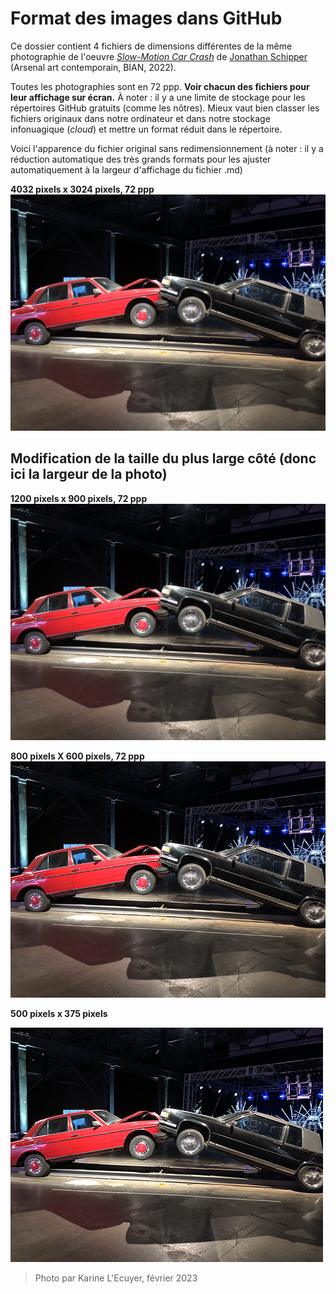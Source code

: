 # Format des images dans GitHub

Ce dossier contient 4 fichiers de dimensions différentes de la même photographie de l'oeuvre *[Slow-Motion Car Crash](https://www.jonathanschipper.com/car-crash)* de [Jonathan Schipper](https://www.jonathanschipper.com/) (Arsenal art contemporain, BIAN, 2022).


Toutes les photographies sont en 72 ppp. 
**Voir chacun des fichiers pour leur affichage sur écran.** 
À noter : il y a une limite de stockage pour les répertoires GitHub gratuits (comme les nôtres). Mieux vaut bien classer les fichiers originaux dans notre ordinateur et dans notre stockage infonuagique (*cloud*) et mettre un format réduit dans le répertoire.

Voici l'apparence du fichier original sans redimensionnement (à noter : il y a réduction automatique des très grands formats pour les ajuster automatiquement à la largeur d'affichage du fichier .md)

**4032 pixels x 3024 pixels, 72 ppp**
![photo originale](BIAN_Slow_Motion_Car_Crash_4032_3024.jpg)

## Modification de la taille du plus large côté (donc ici la largeur de la photo)

**1200 pixels x 900 pixels, 72 ppp**
![photo en 1200x900](BIAN_Slow_Motion_Car_Crash_1200_900.jpg)

**800 pixels X 600 pixels, 72 ppp**
![photo en 800x600](BIAN_Slow_Motion_Car_Crash_800_600.jpg)

**500 pixels x 375 pixels**

![photo en 500x375](BIAN_Slow_Motion_Car_Crash_500_375.JPG)



> Photo par Karine L'Ecuyer, février 2023
